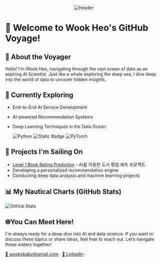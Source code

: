 <div align="center">
  
  ![header](https://capsule-render.vercel.app/api?type=waving&color=0D6EFD&height=300&section=header&text=Wook%20Heo's%20Data%20Ocean&fontSize=40&fontColor=ffffff&animation=fadeIn&fontAlignY=35&desc=Exploring%20the%20Depths%20and%20Wide%20of%20data&descAlignY=51&descAlign=62)
  
</div>


# 🐳 Welcome to Wook Heo's GitHub Voyage!

## 🌊 About the Voyager
Hello! I'm Wook Heo, navigating through the vast ocean of data as an aspiring AI Scientist. Just like a whale exploring the deep sea, I dive deep into the world of data to uncover hidden insights.

## 🐋 Currently Exploring
- End-to-End AI Service Development
- AI-powered Recommendation Systems
- Deep Learning Techniques in the Data Ocean


  <!-- 기술 스택 아이콘 -->
  <img src="https://img.shields.io/badge/Python-3776AB?logo=python&logoColor=white" alt="Python"/>
  <img src="https://img.shields.io/badge/-Selenium-43B02A?logo=selenium&logoColor=white" alt="Static Badge" >
  <img src="https://img.shields.io/badge/PyTorch-EE4C2C?logo=pytorch&logoColor=white" alt="PyTorch"/>
  <!-- 추가 기술 스택 -->
## 🌟 Projects I'm Sailing On
- [Level 1 Book Rating Prediction](https://github.com/boostcampaitech6/level1-bookratingprediction-recsys-05.git) - AI를 이용한 도서 평점 예측 프로젝트.
- Developing a personalized recommendation engine
- Conducting deep data analysis and machine learning projects


## 📊 My Nautical Charts (GitHub Stats)
![GitHub Stats](https://github-readme-stats.vercel.app/api?username=yourGitHubUsername&show_icons=true&theme=ocean_dark)


## 🌐You Can Meet Here!
I'm always ready for a deep dive into AI and data science. If you want to discuss these topics or share ideas, feel free to reach out. Let’s navigate these waters together!

  <a href="mailto:wooksbaby@gmail.com">📧 wooksbaby@gmail.com</a> ·
  <a href="LinkedIn_Profile_Link">💼 LinkedIn</a> ·
</p>
